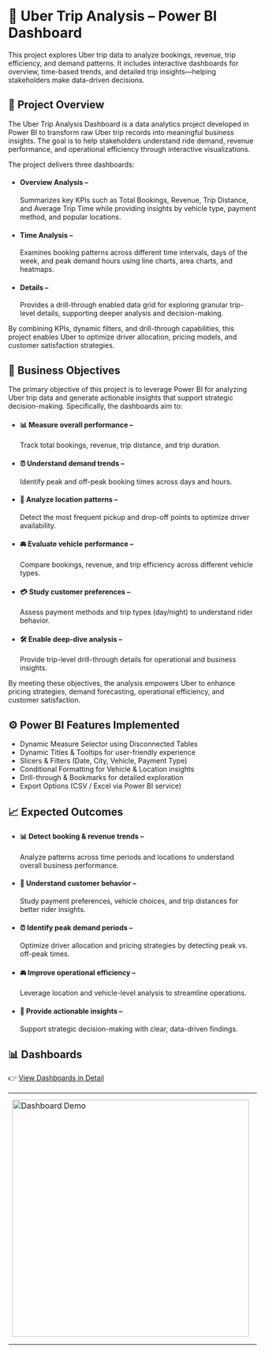 # 🚖 Uber Trip Analysis – Power BI Dashboard

This project explores Uber trip data to analyze bookings, revenue, trip efficiency, and demand patterns.
It includes interactive dashboards for overview, time-based trends, and detailed trip insights—helping stakeholders make data-driven decisions.

## 📌 Project Overview
The Uber Trip Analysis Dashboard is a data analytics project developed in Power BI to transform raw Uber trip records into meaningful business insights.
The goal is to help stakeholders understand ride demand, revenue performance, and operational efficiency through interactive visualizations.

The project delivers three dashboards:

* #### Overview Analysis – 
    Summarizes key KPIs such as Total Bookings, Revenue, Trip Distance, and Average Trip Time while providing insights by vehicle type, payment method, and popular locations.

* #### Time Analysis – 
    Examines booking patterns across different time intervals, days of the week, and peak demand hours using line charts, area charts, and heatmaps.

* #### Details – 
    Provides a drill-through enabled data grid for exploring granular trip-level details, supporting deeper analysis and decision-making.

By combining KPIs, dynamic filters, and drill-through capabilities, this project enables Uber to optimize driver allocation, pricing models, and customer satisfaction strategies.
## 🎯 Business Objectives
   The primary objective of this project is to leverage Power BI for analyzing Uber trip data and generate actionable insights that support strategic decision-making. Specifically, the dashboards aim to:

* #### 📊 Measure overall performance –
    Track total bookings, revenue, trip distance, and trip duration.

* #### ⏰ Understand demand trends – 
    Identify peak and off-peak booking times across days and hours.

* #### 📍 Analyze location patterns – 
    Detect the most frequent pickup and drop-off points to optimize driver availability.

* #### 🚘 Evaluate vehicle performance – 
    Compare bookings, revenue, and trip efficiency across different vehicle types.

* #### 💳 Study customer preferences – 
    Assess payment methods and trip types (day/night) to understand rider behavior.

* #### 🛠 Enable deep-dive analysis – 
    Provide trip-level drill-through details for operational and business insights.

By meeting these objectives, the analysis empowers Uber to enhance pricing strategies, demand forecasting, operational efficiency, and customer satisfaction.

## ⚙️ Power BI Features Implemented
* Dynamic Measure Selector using Disconnected Tables
* Dynamic Titles & Tooltips for user-friendly experience
* Slicers & Filters (Date, City, Vehicle, Payment Type)
* Conditional Formatting for Vehicle & Location insights
* Drill-through & Bookmarks for detailed exploration
*  Export Options (CSV / Excel via Power BI service)
  
## 📈 Expected Outcomes  
* #### 📊 Detect booking & revenue trends –  
  Analyze patterns across time periods and locations to understand overall business performance.  
* #### 👥 Understand customer behavior –  
  Study payment preferences, vehicle choices, and trip distances for better rider insights.  
* #### ⏰ Identify peak demand periods –  
  Optimize driver allocation and pricing strategies by detecting peak vs. off-peak times.  
* #### 🚘 Improve operational efficiency –  
  Leverage location and vehicle-level analysis to streamline operations.  
* #### 🎯 Provide actionable insights –  
  Support strategic decision-making with clear, data-driven findings. 
  
## 📊 Dashboards  
👉 [View Dashboards in Detail](https://github.com/Jaykishan-Patel/uber-bookings-analytics/blob/main/DashBoard_Images_And_Video/DashBoard.md)

<table>
  <tr>
    <!-- Left side: GIF -->
    <td>
      <img src="https://github.com/user-attachments/assets/b7801013-f578-4d83-beae-6083482b0b88" alt="Dashboard Demo" width="480"/>
    </td>

<td>
      <table>
        <tr>
          <td><img src="https://github.com/user-attachments/assets/cee6a2a8-0039-4912-ab90-bc33432a5683" alt="Overview Dashboard" width="150"/></td>
          <td><img src="https://github.com/user-attachments/assets/368278a1-6c84-48ab-ac0e-2340de372743" alt="Time Analysis Dashboard" width="150"/></td>
        </tr>
        <tr>
          <td><img src="https://github.com/user-attachments/assets/671ebf26-74ca-437e-9341-21b682fe7ca1" alt="Details Dashboard" width="150"/></td>
          <td><img src="https://github.com/user-attachments/assets/e4e09187-dd57-4566-aac0-a30acdc372d1" alt="Location Analysis" width="150"/></td>
        </tr>
        <tr>
          <td colspan="2" align="center">
            <img src="https://github.com/user-attachments/assets/4d1bf3ed-c56e-4dc9-8cb6-89b98138c047" alt="Vehicle Type Analysis" width="150"/>
          </td>
        </tr>
      </table>
    </td>
  </tr>
</table>


